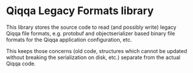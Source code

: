 # Qiqqa Legacy Formats library

This library stores the source code to read (and possibly write) legacy Qiqqa file formats, e.g. protobuf and objectserializer based binary file formats for the Qiqqa application configuration, etc.

This keeps those concerns (old code, structures which cannot be updated without breaking the serialization on disk, etc.) separate from the actual Qiqqa code.

